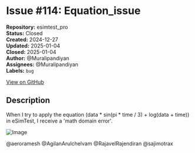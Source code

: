 # Issue #114: Equation_issue

**Repository:** esimtest_pro  
**Status:** Closed  
**Created:** 2024-12-27  
**Updated:** 2025-01-04  
**Closed:** 2025-01-04  
**Author:** @Muralipandiyan  
**Assignees:** @Muralipandiyan  
**Labels:** `bug`  

[View on GitHub](https://github.com/Simtestlab/esimtest_pro/issues/114)

## Description

When I try to apply the equation (data * sin(pi * time / 3) + log(data + time)) in eSimTest, I receive a 'math domain error'.

![Image](https://github.com/user-attachments/assets/588da6f5-6e87-4bf3-8848-bc46e5b391d9)

@aeroramesh @AgilanArulchelvam @RajavelRajendiran @sajimotrax 